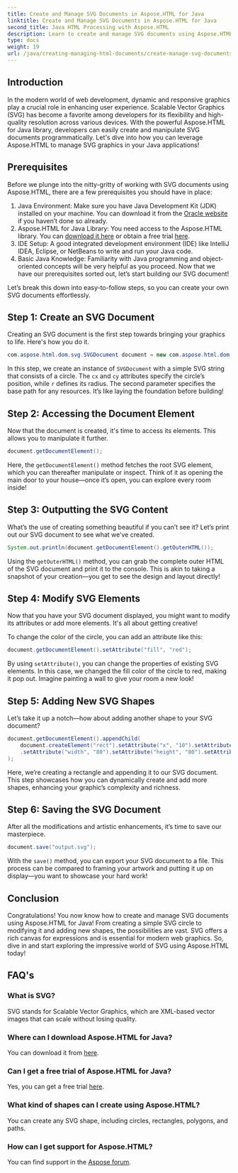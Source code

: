 ```yaml
---
title: Create and Manage SVG Documents in Aspose.HTML for Java
linktitle: Create and Manage SVG Documents in Aspose.HTML for Java
second_title: Java HTML Processing with Aspose.HTML
description: Learn to create and manage SVG documents using Aspose.HTML for Java! This comprehensive guide covers everything from basic creation to advanced manipulation.
type: docs
weight: 19
url: /java/creating-managing-html-documents/create-manage-svg-documents/
---
```

## Introduction
In the modern world of web development, dynamic and responsive graphics play a crucial role in enhancing user experience. Scalable Vector Graphics (SVG) has become a favorite among developers for its flexibility and high-quality resolution across various devices. With the powerful Aspose.HTML for Java library, developers can easily create and manipulate SVG documents programmatically. Let's dive into how you can leverage Aspose.HTML to manage SVG graphics in your Java applications!
## Prerequisites
Before we plunge into the nitty-gritty of working with SVG documents using Aspose.HTML, there are a few prerequisites you should have in place:
1. Java Environment: Make sure you have Java Development Kit (JDK) installed on your machine. You can download it from the [Oracle website](https://www.oracle.com/java/technologies/javase-jdk11-downloads.html) if you haven’t done so already.
2. Aspose.HTML for Java Library: You need access to the Aspose.HTML library. You can [download it here](https://releases.aspose.com/html/java/) or obtain a free trial [here](https://releases.aspose.com/).
3. IDE Setup: A good integrated development environment (IDE) like IntelliJ IDEA, Eclipse, or NetBeans to write and run your Java code.
4. Basic Java Knowledge: Familiarity with Java programming and object-oriented concepts will be very helpful as you proceed.
Now that we have our prerequisites sorted out, let’s start building our SVG document!

Let’s break this down into easy-to-follow steps, so you can create your own SVG documents effortlessly.
## Step 1: Create an SVG Document
Creating an SVG document is the first step towards bringing your graphics to life. Here's how you do it.

```java
com.aspose.html.dom.svg.SVGDocument document = new com.aspose.html.dom.svg.SVGDocument("<svg xmlns='http://www.w3.org/2000/svg'><circle cx='50' cy='50' r='40'/></svg>", ".");
```

In this step, we create an instance of `SVGDocument` with a simple SVG string that consists of a circle. The `cx` and `cy` attributes specify the circle’s position, while `r` defines its radius. The second parameter specifies the base path for any resources. It’s like laying the foundation before building!
## Step 2: Accessing the Document Element
Now that the document is created, it's time to access its elements. This allows you to manipulate it further.

```java
document.getDocumentElement();
```

Here, the `getDocumentElement()` method fetches the root SVG element, which you can thereafter manipulate or inspect. Think of it as opening the main door to your house—once it’s open, you can explore every room inside!
## Step 3: Outputting the SVG Content
What’s the use of creating something beautiful if you can’t see it? Let’s print out our SVG document to see what we’ve created.

```java
System.out.println(document.getDocumentElement().getOuterHTML());
```

Using the `getOuterHTML()` method, you can grab the complete outer HTML of the SVG document and print it to the console. This is akin to taking a snapshot of your creation—you get to see the design and layout directly!
## Step 4: Modify SVG Elements
Now that you have your SVG document displayed, you might want to modify its attributes or add more elements. It's all about getting creative!

To change the color of the circle, you can add an attribute like this:
```java
document.getDocumentElement().setAttribute("fill", "red");
```

By using `setAttribute()`, you can change the properties of existing SVG elements. In this case, we changed the fill color of the circle to red, making it pop out. Imagine painting a wall to give your room a new look!
## Step 5: Adding New SVG Shapes
Let’s take it up a notch—how about adding another shape to your SVG document? 

```java
document.getDocumentElement().appendChild(
    document.createElement("rect").setAttribute("x", "10").setAttribute("y", "10")
    .setAttribute("width", "80").setAttribute("height", "80").setAttribute("fill", "blue")
);
```

Here, we’re creating a rectangle and appending it to our SVG document. This step showcases how you can dynamically create and add more shapes, enhancing your graphic’s complexity and richness.
## Step 6: Saving the SVG Document
After all the modifications and artistic enhancements, it’s time to save our masterpiece.

```java
document.save("output.svg");
```

With the `save()` method, you can export your SVG document to a file. This process can be compared to framing your artwork and putting it up on display—you want to showcase your hard work!
## Conclusion
Congratulations! You now know how to create and manage SVG documents using Aspose.HTML for Java! From creating a simple SVG circle to modifying it and adding new shapes, the possibilities are vast. SVG offers a rich canvas for expressions and is essential for modern web graphics. So, dive in and start exploring the impressive world of SVG using Aspose.HTML today!
## FAQ's
### What is SVG?
SVG stands for Scalable Vector Graphics, which are XML-based vector images that can scale without losing quality.
### Where can I download Aspose.HTML for Java?
You can download it from [here](https://releases.aspose.com/html/java/).
### Can I get a free trial of Aspose.HTML for Java?
Yes, you can get a free trial [here](https://releases.aspose.com/).
### What kind of shapes can I create using Aspose.HTML?
You can create any SVG shape, including circles, rectangles, polygons, and paths.
### How can I get support for Aspose.HTML?
You can find support in the [Aspose forum](https://forum.aspose.com/c/html/29).
